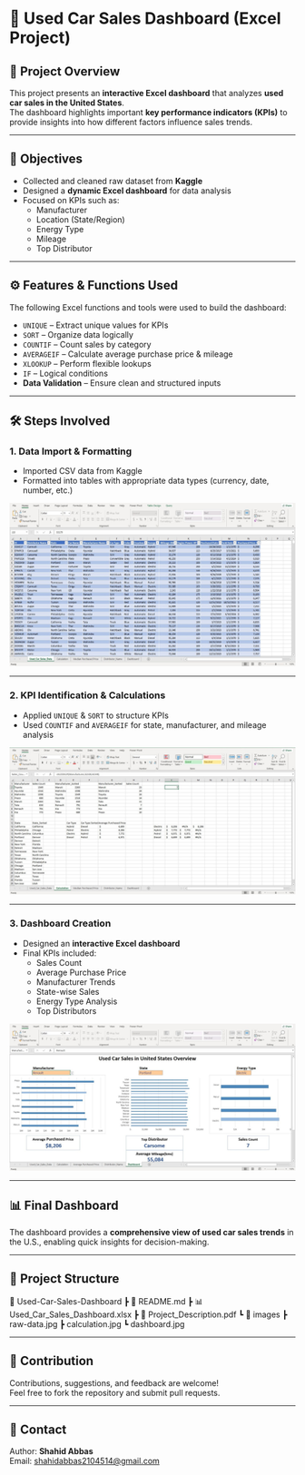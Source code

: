 # 🚗 Used Car Sales Dashboard (Excel Project)

## 📌 Project Overview  
This project presents an **interactive Excel dashboard** that analyzes **used car sales in the United States**.  
The dashboard highlights important **key performance indicators (KPIs)** to provide insights into how different factors influence sales trends.  

---

## 🎯 Objectives  
- Collected and cleaned raw dataset from **Kaggle**  
- Designed a **dynamic Excel dashboard** for data analysis  
- Focused on KPIs such as:  
  - Manufacturer  
  - Location (State/Region)  
  - Energy Type  
  - Mileage  
  - Top Distributor  

---

## ⚙️ Features & Functions Used  
The following Excel functions and tools were used to build the dashboard:  
- `UNIQUE` – Extract unique values for KPIs  
- `SORT` – Organize data logically  
- `COUNTIF` – Count sales by category  
- `AVERAGEIF` – Calculate average purchase price & mileage  
- `XLOOKUP` – Perform flexible lookups  
- `IF` – Logical conditions  
- **Data Validation** – Ensure clean and structured inputs  

---

## 🛠️ Steps Involved  

### 1. Data Import & Formatting  
- Imported CSV data from Kaggle  
- Formatted into tables with appropriate data types (currency, date, number, etc.)  

![Raw Data](images/raw-data.jpg.jpeg)

---

### 2. KPI Identification & Calculations  
- Applied `UNIQUE` & `SORT` to structure KPIs  
- Used `COUNTIF` and `AVERAGEIF` for state, manufacturer, and mileage analysis  

![Calculations](images/calculation.jpg.jpeg)

---

### 3. Dashboard Creation  
- Designed an **interactive Excel dashboard**  
- Final KPIs included:  
  - Sales Count  
  - Average Purchase Price  
  - Manufacturer Trends  
  - State-wise Sales  
  - Energy Type Analysis  
  - Top Distributors  

![Dashboard](images/dashboard.jpg.jpeg)

---

## 📊 Final Dashboard  
The dashboard provides a **comprehensive view of used car sales trends** in the U.S., enabling quick insights for decision-making.  

---

## 📂 Project Structure  
📁 Used-Car-Sales-Dashboard
┣ 📄 README.md
┣ 📊 Used_Car_Sales_Dashboard.xlsx
┣ 📄 Project_Description.pdf
┗ 📁 images
┣ raw-data.jpg
┣ calculation.jpg
┗ dashboard.jpg

---

## 🤝 Contribution  
Contributions, suggestions, and feedback are welcome!  
Feel free to fork the repository and submit pull requests.  

---

## 📧 Contact  
Author: **Shahid Abbas**  
Email: [shahidabbas2104514@gmail.com](mailto:shahidabbas2104514@gmail.com)  




